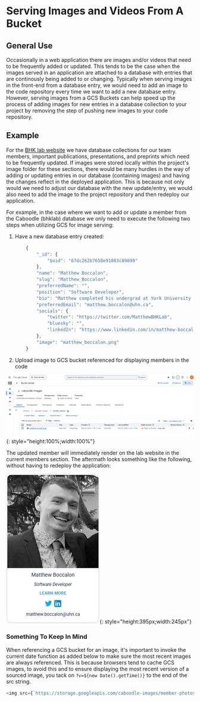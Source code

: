 # Serving Images and Videos From A Bucket

## General Use

Occasionally in a web application there are images and/or videos that need to be frequently added or updated. This tends to be the case when the images served in an application are attached to a database with entries that are continously being added to or changing. Typically when serving images in the front-end from a database entry, we would need to add an image to the code repository every time we want to add a new database entry. However, serving images from a GCS Buckets can help speed up the process of adding images for new entries in a database collection to your project by removing the step of pushing new images to your code repository.

## Example

For the [BHK lab website](https://bhklab.ca/) we have database collections for our team members, important publications, presentations, and preprints which need to be frequently updated. If images were stored locally within the project's image folder for these sections, there would be many hurdles in the way of adding or updating entries in our database (containing images) and having the changes reflect in the deployed application. This is because not only would we need to adjust our database with the new update/entry, we would also need to add the image to the project repository and then redeploy our application. 

For example, in the case where we want to add or update a member from the Caboodle (bhklab) database we only need to execute the following two steps when utilizing GCS for image serving:

1. Have a new database entry created:
	```js
		{
			"_id": {
				"$oid": "67dc262b7658e91803c89099"
			},
			"name": "Matthew Boccalon",
			"slug": "Matthew_Boccalon",
			"preferredName": "",
			"position": "Software Developer",
			"bio": "Matthew completed his undergrad at York University in computer science. He has an adept understanding of various languages, technologies, and frameworks that aid him in his passion for full stack development. Matthew has previously worked at Lymphoma Canada as their Donor Database Manager and has now pivoted into full stack development here in the BHK lab.",
			"preferredEmail": "matthew.boccalon@uhn.ca",
			"socials": {
				"twitter": "https://twitter.com/MatthewBHKLab",
				"bluesky": "",
				"linkedIn": "https://www.linkedin.com/in/matthew-boccalon-1b96791a2/"
			},
			"image": "matthew_boccalon.png"
		}
	```

2. Upload image to GCS bucket referenced for displaying members in the code

![caboodle-member-bucket](images/caboodle-image.png){: style="height:100%;width:100%"}

The updated member will immediately render on the lab website in the current members section. The aftermath looks something like the following, without having to redeploy the application:

![caboodle-member-bucket](images/current-member.png){: style="height:395px;width:245px"}


### Something To Keep In Mind

When referencing a GCS bucket for an image, it's important to invoke the current date function as added below to make sure the most recent images are always referenced. This is because browsers tend to cache GCS images, to avoid this and to ensure displaying the most recent version of a sourced image, you tack on ```?v=${new Date().getTime()}``` to the end of the src string.

```js
<img src={`https://storage.googleapis.com/caboodle-images/member-photos/${item.image}?v=${new Date().getTime()}`}>
```

